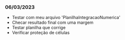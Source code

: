 ### 06/03/2023

- Testar com meu arquivo 'PlanilhaIntegracaoNumerica'
- Checar resultado final com uma margem
- Testar planilha que corrige
- Verificar proteção de células
